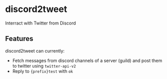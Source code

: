 # discord2tweet

Interract with Twitter from Discord

## Features
discord2tweet can currently:

- Fetch messages from discord channels of a server (guild) and post them to twitter using `twitter-api-v2`
- Reply to `{prefix}test` with `ok`